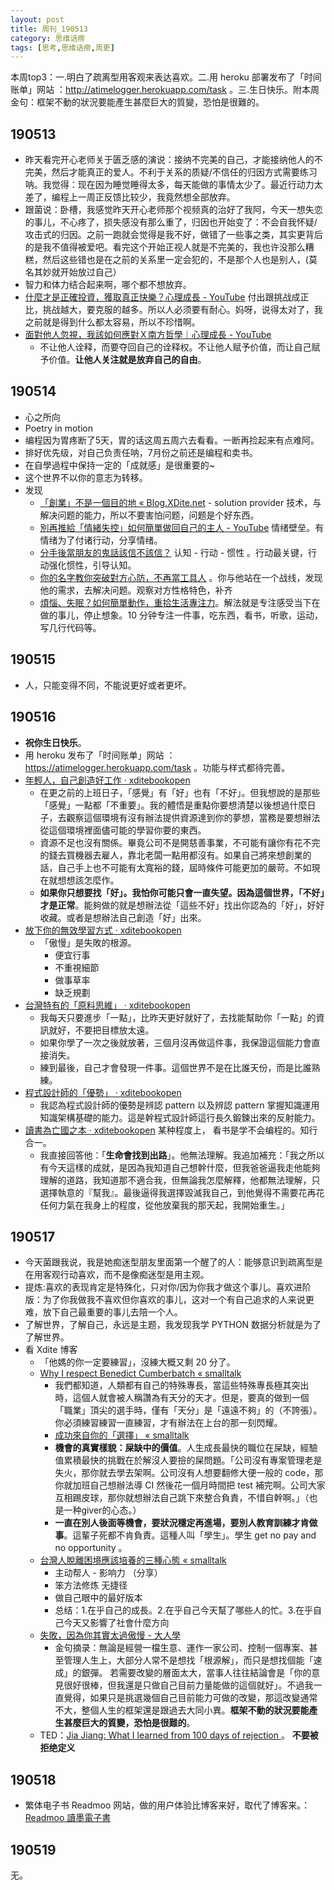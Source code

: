 ```yaml
---
layout: post
title: 周刊_190513
category: 思维话痨
tags: [思考,思维话痨,周更]
---
```

本周top3：一.明白了疏离型用客观来表达喜欢。二.用 heroku 部署发布了「时间账单」网站 ：http://atimelogger.herokuapp.com/task 。三.生日快乐。附本周金句：框架不動的狀況要能產生甚麼巨大的質變，恐怕是很難的。

## 190513 
  - 昨天看完开心老师关于匮乏感的演说：接纳不完美的自己，才能接纳他人的不完美，然后才能真正的爱人。不利于关系的质疑/不信任的归因方式需要练习呐。我觉得：现在因为睡觉睡得太多，每天能做的事情太少了。最近行动力太差了，编程上一周正反馈比较少，我竟然想全部放弃。
  - 跟菌说：卧槽，我感觉昨天开心老师那个视频真的治好了我阿，今天一想失恋的事儿，不心疼了，损失感没有那么重了，归因也开始变了：不会自我怀疑/攻击式的归因。之前一跑就会觉得是我不好，做错了一些事之类，其实更背后的是我不值得被爱吧。看完这个开始正视人就是不完美的，我也许没那么糟糕，然后这些错也是在之前的关系里一定会犯的，不是那个人也是别人，(莫名其妙就开始放过自己）
  - 智力和体力结合起来啊，哪个都不想放弃。
  - [什麼才是正確投資，獲取真正快樂？心理成長 - YouTube](https://www.youtube.com/watch?v=J7zhS4Icw-U)  付出跟挑战成正比，挑战越大，要克服的越多。所以人必须要有耐心。妈呀，说得太对了，我之前就是得到什么都太容易，所以不珍惜啊。 
  - [面對他人忽視，我該如何應對Ｘ南方哲學｜心理成長 - YouTube](https://www.youtube.com/watch?v=DE7JKrxwep8) 
      - 不让他人诠释，而要夺回自己的诠释权。不让他人赋予价值，而让自己赋予价值。**让他人关注就是放弃自己的自由**。

## 190514 
- 心之所向
- Poetry in motion
- 编程因为胃疼断了5天，胃的话这周五周六去看看。一断再捡起来有点难阿。
- 排好优先级，对自己负责任呐，7月份之前还是编程和卖书。
- 在自學過程中保持一定的「成就感」是很重要的~
- 这个世界不以你的意志为转移。
- 发现
    - [「創業」不是一個目的地 « Blog.XDite.net](http://blog.xdite.net/posts/2012/08/12/startup-is-not-a-destination) - solution provider 技术，与解决问题的能力，所以不要害怕问题，问题是个好东西。
    - [別再推給「情緒失控」如何簡單做回自己的主人 - YouTube](https://www.youtube.com/watch?v=evOUYCP8QQQ&t=150s) 情绪壁垒。有情绪为了付诸行动，分享情绪。
    - [分手後當朋友的鬼話該信不該信？](https://www.youtube.com/watch?v=gPCLHlQ7Rzc)  认知 - 行动 - 惯性 。行动最关键，行动强化惯性，引导认知。
    - [你的名字教你突破對方心防，不再當工具人](https://www.youtube.com/watch?v=UZf8i7yBbys) 。你与他站在一个战线，发现他的需求，去解决问题。观察对方性格特色，补齐
    - [煩惱、失眠？如何簡單動作，重拾生活專注力](https://www.youtube.com/watch?v=DUTesgDqwZE)。解法就是专注感受当下在做的事儿，停止想象。10 分钟专注一件事，吃东西，看书，听歌，运动，写几行代码等。
 
##  190515
 - 人，只能变得不同，不能说更好或者更坏。
 
## 190516
- **祝你生日快乐**。
- 用 heroku 发布了「时间账单」网站 ：https://atimelogger.herokuapp.com/task 。功能与样式都待完善。
- [年輕人，自己創造好工作 · xditebookopen](https://shenzhoudance1.gitbooks.io/xditebookopen/content/A23.html)
     - 在更之前的上班日子，「感覺」有「好」也有「不好」。但我想說的是那些「感覺」一點都「不重要」。我的體悟是重點你要想清楚以後想過什麼日子，去觀察這個環境有沒有辦法提供資源達到你的夢想，當務是要想辦法從這個環境裡面儘可能的學習你要的東西。
     - 資源不足也沒有關係。畢竟公司不是開慈善事業，不可能有讓你有花不完的錢去買機器去雇人，靠北老闆一點用都沒有。如果自己將來想創業的話，自己手上也不可能有太寬裕的錢，屆時條件可能更加的嚴苛。不如現在就想想該怎麼作。
     - **如果你只想要找「好」。我怕你可能只會一直失望。因為這個世界，「不好」才是正常**。能夠做的就是想辦法從「這些不好」找出你認為的「好」，好好收藏。或者是想辦法自己創造「好」出來。
- [放下你的無效學習方式 · xditebookopen](https://shenzhoudance1.gitbooks.io/xditebookopen/content/B06.html)
     - 「傲慢」是失敗的根源。
        - 便宜行事
        - 不重視細節
        - 做事草率
        - 缺乏規劃
- [台灣特有的「原料思維」 · xditebookopen](https://shenzhoudance1.gitbooks.io/xditebookopen/content/B02.html)
    - 我每天只要進步「一點」，比昨天更好就好了，去找能幫助你「一點」的資訊就好，不要把目標放太遠。
    - 如果你學了一次之後就放著，三個月沒再做這件事，我保證這個能力會直接消失。
    - 練到最後，自己才會發現一件事。這個世界不是在比誰天份，而是比誰熟練。
- [程式設計師的「優勢」 · xditebookopen](https://shenzhoudance1.gitbooks.io/xditebookopen/content/A75.html)
    - 我認為程式設計師的優勢是辨認 pattern 以及辨認 pattern 掌握知識運用知識架構基礎的能力。這是幹程式設計師這行長久鍛鍊出來的反射能力。
- [讀書為亡國之本 · xditebookopen](https://shenzhoudance1.gitbooks.io/xditebookopen/content/A55.html)  某种程度上， 看书是学不会编程的。知行合一。
    - 我直接回答他：「**生命會找到出路**」。他無法理解。我追加補充：「我之所以有今天這樣的成就，是因為我知道自己想幹什麼，但我爸爸逼我走他能夠理解的道路，我知道那不適合我，但無論我怎麼解釋，他都無法理解，只選擇執意的『幫我』。最後逼得我選擇毀滅我自己，到他覺得不需要花再花任何力氣在我身上的程度，從他放棄我的那天起，我開始重生。」
    
## 190517  
- 今天菌跟我说，我是她痴迷型朋友里面第一个醒了的人：能够意识到疏离型是在用客观行动喜欢，而不是像痴迷型是用主观。
- 提炼:喜欢的表现肯定是特殊化，只对你/因为你我才做这个事儿。喜欢进阶版：为了你我做我不喜欢但你喜欢的事儿，这对一个有自己追求的人来说更难，放下自己最重要的事儿去陪一个人。
- 了解世界，了解自己，永远是主题，我发现我学 PYTHON 数据分析就是为了了解世界。
- 看 Xdite 博客
    - 「他媽的你一定要練習」，沒練大概又剩 20 分了。
    - [Why I respect Benedict Cumberbatch « smalltalk](http://smalltalk.xdite.net/posts/181224-why-i-respect-benedict-cumberbatch)
        - 我們都知道，人類都有自己的特殊專長，當這些特殊專長極其突出時，這個人就會被人稱讚為有天分的天才。但是，要真的做到一個「職業」頂尖的選手時，僅有「天分」是「遠遠不夠」的（不誇張）。你必須練習練習一直練習，才有辦法在上台的那一刻閃耀。
        - [成功來自你的「選擇」 « smalltalk](http://smalltalk.xdite.net/posts/316314-success-comes-from-your-choice)
        - **機會的真實樣貌：屎缺中的價值**。人生成長最快的職位在屎缺，經驗值累積最快的挑戰在於解沒人要撿的屎問題。「公司沒有專案管理老是失火，那你就去學去架啊。公司沒有人想要翻修大便一般的 code，那你就加班自己想辦法導 CI 然後花一個月時間把 test 補完啊。公司大家互相踢皮球，那你就想辦法自己跳下來整合負責，不惜自幹啊。」（也是一种giver的心态。）
        - **一直在別人後面等機會，要狀況穩定再進場，要別人教育訓練才肯做事**。這輩子死都不肯負責。這種人叫「學生」。學生 get no pay and no opportunity 。
     - [台灣人脫離困境應該培養的三種心態 « smalltalk](http://smalltalk.xdite.net/posts/333758-taiwan-three-mideset) 
        - 主动帮人 - 影响力 （分享）
        - 笨方法修炼 无捷径
        - 做自己眼中的最好版本
        - 总结：1.在乎自己的成長。2.在乎自己今天幫了哪些人的忙。3.在乎自己今天又影響了社會什麼方向
     - [失敗，因為你其實太過傲慢 - 大人學](https://www.darencademy.com/article/view/id/9298)  
        - 金句摘录：無論是經營一檔生意、運作一家公司、控制一個專案、甚至管理人生上，大部分人常不是想找「根源解」，而只是想找個能「速成」的銀彈。 若需要改變的層面太大，當事人往往結論會是「你的意見很好很棒，但我還是只做自己目前力量能做的這個就好」。不過我一直覺得，如果只是挑選幾個自己目前能力可做的改變，那這改變通常不大，整個人生的框架還是跟過去大同小異。**框架不動的狀況要能產生甚麼巨大的質變，恐怕是很難的**。
  - TED：[Jia Jiang: What I learned from 100 days of rejection ](https://www.ted.com/talks/jia_jiang_what_i_learned_from_100_days_of_rejection) 。 **不要被拒绝定义**
  
## 190518
  - 繁体电子书 Readmoo 网站，做的用户体验比博客来好，取代了博客来。：[ Readmoo 讀墨電子書](https://readmoo.com/)
  
## 190519
无。
